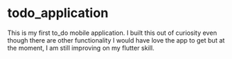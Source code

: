 # todo_application

This is my first to_do mobile application. I built this out of curiosity even though there are other functionality I would have love the app to get but at  the moment, I am still improving on my flutter skill. 
